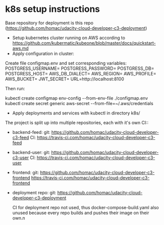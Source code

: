 # k8s setup instructions

Base repository for deployment is this repo (https://github.com/homac/udacity-cloud-developer-c3-deployment)

- Setup kubernetes cluster running on AWS according to https://github.com/kubermatic/kubeone/blob/master/docs/quickstart-aws.md
- Apply configuration in cluster:

Create file configmap.env and set corresponding variables:
POSTGRESS_USERNAME=
POSTGRESS_PASSWORD=
POSTGRESS_DB=
POSTGRESS_HOST=
AWS_DB_DIALECT=
AWS_REGION=
AWS_PROFILE=
AWS_BUCKET=
JWT_SECRET=
URL=http://localhost:8100

Then run:

  kubectl create configmap env-config --from-env-file ./configmap.env
  kubectl create secret generic aws-secret --from-file=~/.aws/credentials 

- Apply deployments and services with kubectl in directory k8s/

The project is split up into multiple repositories, each with it's own CI::

- backend-feed:
  git: https://github.com/homac/udacity-cloud-developer-c3-feed
  CI: https://travis-ci.com/homac/udacity-cloud-developer-c3-feed
- backend-user:
  git: https://github.com/homac/udacity-cloud-developer-c3-user
  CI: https://travis-ci.com/homac/udacity-cloud-developer-c3-user
- frontend:
  git: https://github.com/homac/udacity-cloud-developer-c3-frontend
  https://travis-ci.com/homac/udacity-cloud-developer-c3-frontend
- deployment repo:
  git: https://github.com/homac/udacity-cloud-developer-c3-deployment

  CI for deployment repo not used, thus docker-compose-build.yaml also unused because every repo builds and pushes their image on their own.n
